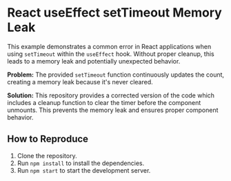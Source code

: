 # React useEffect setTimeout Memory Leak
This example demonstrates a common error in React applications when using `setTimeout` within the `useEffect` hook.  Without proper cleanup, this leads to a memory leak and potentially unexpected behavior. 

**Problem:** The provided `setTimeout` function continuously updates the count, creating a memory leak because it's never cleared.

**Solution:** This repository provides a corrected version of the code which includes a cleanup function to clear the timer before the component unmounts. This prevents the memory leak and ensures proper component behavior.

## How to Reproduce
1. Clone the repository.
2. Run `npm install` to install the dependencies.
3. Run `npm start` to start the development server.